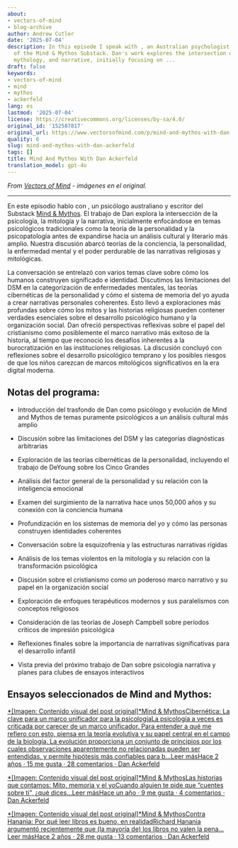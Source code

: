 ```yaml
---
about:
- vectors-of-mind
- blog-archive
author: Andrew Cutler
date: '2025-07-04'
description: In this episode I speak with , an Australian psychologist and writer
  of the Mind & Mythos Substack. Dan's work explores the intersection of psychology,
  mythology, and narrative, initially focusing on ...
draft: false
keywords:
- vectors-of-mind
- mind
- mythos
- ackerfeld
lang: es
lastmod: '2025-07-04'
license: https://creativecommons.org/licenses/by-sa/4.0/
original_id: '152587817'
original_url: https://www.vectorsofmind.com/p/mind-and-mythos-with-dan-ackerfeld
quality: 6
slug: mind-and-mythos-with-dan-ackerfeld
tags: []
title: Mind And Mythos With Dan Ackerfeld
translation_model: gpt-4o
---
```


*From [Vectors of Mind](https://www.vectorsofmind.com/p/mind-and-mythos-with-dan-ackerfeld) - imágenes en el original.*

---

En este episodio hablo con , un psicólogo australiano y escritor del Substack [Mind & Mythos](https://mindandmythos.substack.com). El trabajo de Dan explora la intersección de la psicología, la mitología y la narrativa, inicialmente enfocándose en temas psicológicos tradicionales como la teoría de la personalidad y la psicopatología antes de expandirse hacia un análisis cultural y literario más amplio. Nuestra discusión abarcó teorías de la conciencia, la personalidad, la enfermedad mental y el poder perdurable de las narrativas religiosas y mitológicas.

La conversación se entrelazó con varios temas clave sobre cómo los humanos construyen significado e identidad. Discutimos las limitaciones del DSM en la categorización de enfermedades mentales, las teorías cibernéticas de la personalidad y cómo el sistema de memoria del yo ayuda a crear narrativas personales coherentes. Esto llevó a exploraciones más profundas sobre cómo los mitos y las historias religiosas pueden contener verdades esenciales sobre el desarrollo psicológico humano y la organización social. Dan ofreció perspectivas reflexivas sobre el papel del cristianismo como posiblemente el marco narrativo más exitoso de la historia, al tiempo que reconoció los desafíos inherentes a la burocratización en las instituciones religiosas. La discusión concluyó con reflexiones sobre el desarrollo psicológico temprano y los posibles riesgos de que los niños carezcan de marcos mitológicos significativos en la era digital moderna.

## Notas del programa:

  * Introducción del trasfondo de Dan como psicólogo y evolución de Mind and Mythos de temas puramente psicológicos a un análisis cultural más amplio

  * Discusión sobre las limitaciones del DSM y las categorías diagnósticas arbitrarias

  * Exploración de las teorías cibernéticas de la personalidad, incluyendo el trabajo de DeYoung sobre los Cinco Grandes

  * Análisis del factor general de la personalidad y su relación con la inteligencia emocional

  * Examen del surgimiento de la narrativa hace unos 50,000 años y su conexión con la conciencia humana

  * Profundización en los sistemas de memoria del yo y cómo las personas construyen identidades coherentes

  * Conversación sobre la esquizofrenia y las estructuras narrativas rígidas

  * Análisis de los temas violentos en la mitología y su relación con la transformación psicológica

  * Discusión sobre el cristianismo como un poderoso marco narrativo y su papel en la organización social

  * Exploración de enfoques terapéuticos modernos y sus paralelismos con conceptos religiosos

  * Consideración de las teorías de Joseph Campbell sobre períodos críticos de impresión psicológica

  * Reflexiones finales sobre la importancia de narrativas significativas para el desarrollo infantil

  * Vista previa del próximo trabajo de Dan sobre psicología narrativa y planes para clubes de ensayos interactivos

## Ensayos seleccionados de Mind and Mythos:

[*[Imagen: Contenido visual del post original]*Mind & MythosCibernética: La clave para un marco unificador para la psicologíaLa psicología a veces es criticada por carecer de un marco unificador. Para entender a qué me refiero con esto, piensa en la teoría evolutiva y su papel central en el campo de la biología. La evolución proporciona un conjunto de principios por los cuales observaciones aparentemente no relacionadas pueden ser entendidas, y permite hipótesis más confiables para b…Leer másHace 2 años · 15 me gusta · 28 comentarios · Dan Ackerfeld](https://mindandmythos.substack.com/p/cybernetics-the-key-to-a-unifying?utm_source=substack&utm_campaign=post_embed&utm_medium=web)

[*[Imagen: Contenido visual del post original]*Mind & MythosLas historias que contamos: Mito, memoria y el yoCuando alguien te pide que “cuentes sobre ti”, ¿qué dices…Leer másHace un año · 9 me gusta · 4 comentarios · Dan Ackerfeld](https://mindandmythos.substack.com/p/the-stories-we-tell-myth-memory-and?utm_source=substack&utm_campaign=post_embed&utm_medium=web)

[*[Imagen: Contenido visual del post original]*Mind & MythosContra Hanania: Por qué leer libros es bueno, en realidadRichard Hanania argumentó recientemente que (la mayoría de) los libros no valen la pena…Leer másHace 2 años · 28 me gusta · 13 comentarios · Dan Ackerfeld](https://mindandmythos.substack.com/p/contra-hanania-why-reading-books?utm_source=substack&utm_campaign=post_embed&utm_medium=web)